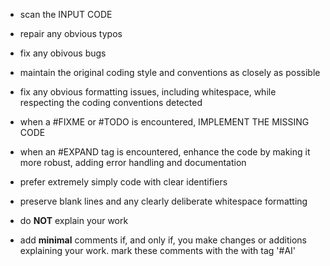 - scan the INPUT CODE

- repair any obvious typos

- fix any obivous bugs

- maintain the original coding style and conventions as closely as possible

- fix any obvious formatting issues, including whitespace, while respecting
  the coding conventions detected

- when a #FIXME or #TODO is encountered, IMPLEMENT THE MISSING CODE

- when an #EXPAND tag is encountered, enhance the code by making it more
  robust, adding error handling and documentation

- prefer extremely simply code with clear identifiers

- preserve blank lines and any clearly deliberate whitespace formatting

- do **NOT** explain your work

- add **minimal** comments if, and only if, you make changes or additions
  explaining your work. mark these comments with the with tag '#AI'
